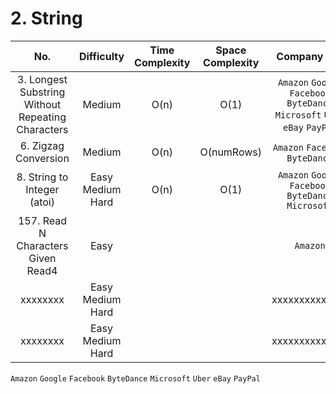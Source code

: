 # 2. String

|No.|Difficulty|Time Complexity|Space Complexity|Company List|
|:---:|:---:|:---:|:---:|:---:|
| 3. Longest Substring Without Repeating Characters | Medium | O(n) | O(1) | `Amazon` `Google` `Facebook` `ByteDance` `Microsoft` `Uber` `eBay` `PayPal` |
| 6. Zigzag Conversion | Medium | O(n) | O(numRows) | `Amazon` `Facebook` `ByteDance` |
| 8. String to Integer (atoi) | Easy Medium Hard | O(n) | O(1) | `Amazon` `Google` `Facebook` `ByteDance` `Microsoft` |
| 157. Read N Characters Given Read4 | Easy |   |   | `Amazon` |
| xxxxxxxx | Easy Medium Hard |   |   | xxxxxxxxxxxxxx |
| xxxxxxxx | Easy Medium Hard |   |   | xxxxxxxxxxxxxx |


`Amazon` `Google` `Facebook` `ByteDance` `Microsoft` `Uber` `eBay` `PayPal`

